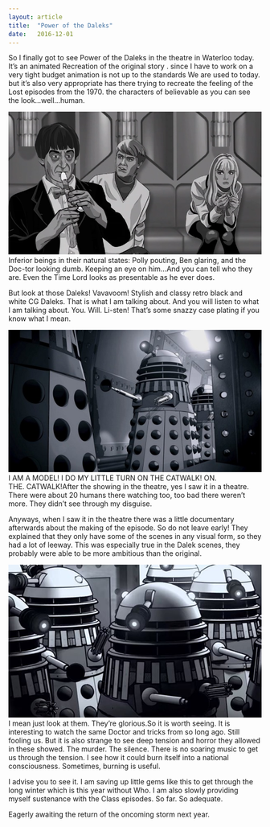 ```yaml
---
layout: article
title:	"Power of the Daleks"
date:	2016-12-01
---
```


  So I finally got to see Power of the Daleks in the theatre in Waterloo today. It’s an animated Recreation of the original story . since I have to work on a very tight budget animation is not up to the standards We are used to today. but it’s also very appropriate has there trying to recreate the feeling of the Lost episodes from the 1970. the characters of believable as you can see the look…well…human.

![](/img/1*iaG8g3UrP4iV1g-mRiVMQA.png)Inferior beings in their natural states: Polly pouting, Ben glaring, and the Doc-tor looking dumb. Keeping an eye on him…And you can tell who they are. Even the Time Lord looks as presentable as he ever does.

But look at those Daleks! Vavavoom! Stylish and classy retro black and white CG Daleks. That is what I am talking about. And you will listen to what I am talking about. You. Will. Li-sten! That’s some snazzy case plating if you know what I mean.

![](/img/1*CQgew3ziNd-YPqJt9hsBMA.jpeg)I AM A MODEL! I DO MY LITTLE TURN ON THE CATWALK! ON. THE. CATWALK!After the showing in the theatre, yes I saw it in a theatre. There were about 20 humans there watching too, too bad there weren’t more. They didn’t see through my disguise.

Anyways, when I saw it in the theatre there was a little documentary afterwards about the making of the episode. So do not leave early! They explained that they only have some of the scenes in any visual form, so they had a lot of leeway. This was especially true in the Dalek scenes, they probably were able to be more ambitious than the original.

![](/img/1*jkB3SrI6o2p5gc7QJ8UeQQ.jpeg)I mean just look at them. They’re glorious.So it is worth seeing. It is interesting to watch the same Doctor and tricks from so long ago. Still fooling us. But it is also strange to see deep tension and horror they allowed in these showed. The murder. The silence. There is no soaring music to get us through the tension. I see how it could burn itself into a national consciousness. Sometimes, burning is useful.

I advise you to see it. I am saving up little gems like this to get through the long winter which is this year without Who. I am also slowly providing myself sustenance with the Class episodes. So far. So adequate.

Eagerly awaiting the return of the oncoming storm next year.

  
